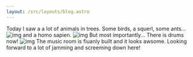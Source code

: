 ```yaml
---
layout: /src/layouts/blog.astro
---
```


Today I saw a a lot of animals in trees. Some birds, a squerl, some ants...
![img](/images/blog/squerl.jpg)
and a homo sapien.
![img](/images/blog/tolakk.jpg)
But most importantly... There is drums now!
![img](/images/blog/musikkrom.jpg)
The music room is fiuanly built and it looks awsome. Looking forward to a lot of jamming and screeming down here!